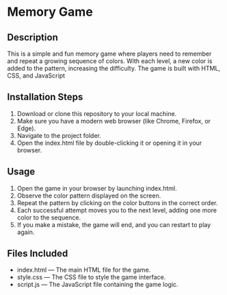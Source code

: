 # Memory Game

## Description
This is a simple and fun memory game where players need to remember and repeat a growing sequence of colors. With each level, a new color is added to the pattern, increasing the difficulty. The game is built with HTML, CSS, and JavaScript


## Installation Steps
1. Download or clone this repository to your local machine.
2. Make sure you have a modern web browser (like Chrome, Firefox, or Edge).
3. Navigate to the project folder.
4. Open the index.html file by double-clicking it or opening it in your browser.

## Usage
1. Open the game in your browser by launching index.html.
2. Observe the color pattern displayed on the screen.
3. Repeat the pattern by clicking on the color buttons in the correct order.
4. Each successful attempt moves you to the next level, adding one more color to the sequence.
5. If you make a mistake, the game will end, and you can restart to play again.

## Files Included
- index.html — The main HTML file for the game.
- style.css — The CSS file to style the game interface.
- script.js — The JavaScript file containing the game logic.
